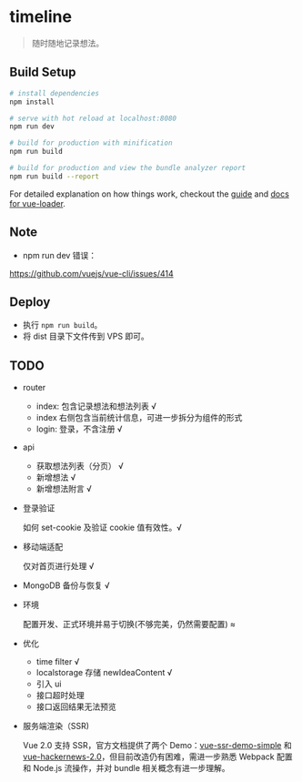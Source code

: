 # timeline

> 随时随地记录想法。

## Build Setup

``` bash
# install dependencies
npm install

# serve with hot reload at localhost:8080
npm run dev

# build for production with minification
npm run build

# build for production and view the bundle analyzer report
npm run build --report
```

For detailed explanation on how things work, checkout the [guide](http://vuejs-templates.github.io/webpack/) and [docs for vue-loader](http://vuejs.github.io/vue-loader).

## Note

- npm run dev 错误：

https://github.com/vuejs/vue-cli/issues/414

## Deploy

- 执行 `npm run build`。
- 将 dist 目录下文件传到 VPS 即可。

## TODO

- router

  - index: 包含记录想法和想法列表 √
  - index 右侧包含当前统计信息，可进一步拆分为组件的形式
  - login: 登录，不含注册 √

- api

  - 获取想法列表（分页） √
  - 新增想法 √
  - 新增想法附言 √

- 登录验证

  如何 set-cookie 及验证 cookie 值有效性。√

- 移动端适配

  仅对首页进行处理 √

- MongoDB 备份与恢复 √

- 环境

  配置开发、正式环境并易于切换(不够完美，仍然需要配置) ≈

- 优化

  - time filter √
  - localstorage 存储 newIdeaContent √
  - 引入 ui
  - 接口超时处理
  - 接口返回结果无法预览

- 服务端渲染（SSR)

  Vue 2.0 支持 SSR，官方文档提供了两个 Demo：[vue-ssr-demo-simple](https://github.com/chrisvfritz/vue-ssr-demo-simple) 和 [vue-hackernews-2.0](https://github.com/vuejs/vue-hackernews-2.0)，但目前改造仍有困难，需进一步熟悉 Webpack 配置和 Node.js 流操作，并对 bundle 相关概念有进一步理解。
